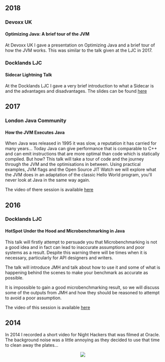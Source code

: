 
## 2018

### Devoxx UK
#### Optimizing Java: A brief tour of the JVM

At Devoxx UK I gave a presentation on Optimizing Java and a brief tour of how the JVM works. 
This was similar to the talk given at the LJC in 2017.


### Docklands LJC
#### Sidecar Lightning Talk

At the Docklands LJC I gave a very brief introduction to what a Sidecar is and the advantages and disadvantages.
The slides can be found [here](/assets/slide-decks/sidecar.pdf)

## 2017

### London Java Community
#### How the JVM Executes Java

When Java was released in 1995 it was slow, a reputation it has carried for many years... 
Today Java can give performance that is comparable to C++ and can emit instructions that are more optimal than code which is statically compiled. 
But how? This talk will take a tour of code and the journey through the JVM and the optimisations in between. 
Using practical examples, JVM flags and the Open Source JIT Watch we will explore what the JVM does in an adaptation of the classic Hello World program, 
you'll never look at Java in the same way again.

The video of there session is available [here](https://skillsmatter.com/skillscasts/10565-how-the-jvm-executes-java#video)

## 2016

### Docklands LJC
#### HotSpot Under the Hood and Microbenchmarking in Java

This talk will firstly attempt to persuade you that Microbenchmarking is not a good idea and in fact can lead to inaccurate 
assumptions and poor systems as a result. 
Despite this warning there will be times when it is necessary, particularly for API designers and writers.

The talk will introduce JMH and talk about how to use it and some of what is happening behind the scenes to make your 
benchmark as accurate as possible.

It is impossible to gain a good microbenchmarking result, so we will discuss some of the outputs from JMH and how 
they should be reasoned to attempt to avoid a poor assumption.

The video of this session is available [here](https://docklandsljc.uk/2016/06/hotspot-hood-microbenchmarking-java.html)

## 2014 

In 2014 I recorded a short video for Night Hackers that was filmed at Oracle. 
The background noise was a little annoying as they decided to use that time to clean away the plates... 

<div align="center">
  <a href="https://www.youtube.com/watch?v=OIg9lNpMJew"><img src="https://img.youtube.com/vi/OIg9lNpMJew/0.jpg"></a>
</div>